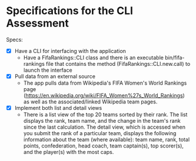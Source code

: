 # Specifications for the CLI Assessment

Specs:
- [x] Have a CLI for interfacing with the application
  - Have a FifaRankings::CLI class and there is an executable bin/fifa-rankings file that contains the method (FifaRankings::CLI.new.call) to launch the interface
- [x] Pull data from an external source
  - The app pulls data from Wikipedia's FIFA Women's World Rankings page (https://en.wikipedia.org/wiki/FIFA_Women%27s_World_Rankings) as well as the associated/linked Wikipedia team pages.
- [x] Implement both list and detail views
  - There is a list view of the top 20 teams sorted by their rank. The list displays the rank, team name, and the change in the team's rank since the last calculation. The detail view, which is accessed when you submit the rank of a particular team, displays the following information about the team (where available): team name, rank, total points, confederation, head coach, team captain(s), top scorer(s), and the player(s) with the most caps.
